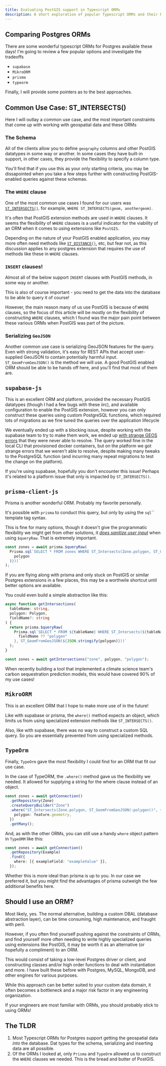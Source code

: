 ```yaml
---
title: Evaluating PostGIS support in Typescript ORMs
description: A short exploration of popular Typescript ORMs and their PostGIS support constraints
---
```


## Comparing Postgres ORMs

There are some wonderful typescript ORMs for Postgres available these days!
I'm going to review a few popular options and investigate the tradeoffs

- `supabase`
- `MikroORM`
- `prisma`
- `typeorm`

Finally, I will provide some pointers as to the best approaches.

## Common Use Case: ST_INTERSECTS()

Here I will outlay a common use case, and the most important constraints that come up with working with geospatial data and these ORMs

### The Schema

All of the clients allow you to define `geography` columns and other PostGIS datatypes in some way or another. In some cases they have built-in support, in other cases, they provide the flexibility to specify a column type.

You'll find that if you use this as your only starting criteria, you may be dissapointed when you take a few steps further with constructing PostGIS-enabled queries against these schemas.

### The `WHERE` clause

One of the most common use cases I found for our users was [`ST_INTERSECTS()`](https://postgis.net/docs/ST_Intersects.html). for example, `WHERE ST_INTERSECTS(geom, anothergeom)`. [](https://postgis.net/docs/ST_Intersects.html)

It's often that PostGIS extension methods are used in `WHERE` clauses. It seems the flexibility of `WHERE` clauses is a useful indicator for the viability of an ORM when it comes to using extensions like `PostGIS`.

Depending on the nature of your PostGIS enabled application, you may more often need methods like [`ST_DISTANCE()`](https://postgis.net/docs/ST_Distance.html), etc, but fear not, as this discussion applies to any postgres extension that requires the use of methods like these in `WHERE` clauses.

### `INSERT` clauses!

Almost all of the below support `INSERT` clauses with PostGIS methods, in some way or another.

This is also of course important - you need to get the data into the database to be able to query it of course!

However, the main reason many of us use PostGIS is because of `WHERE` clauses, so the focus of this article will be mostly on the flexibility of constructing `WHERE` clauses, which I found was the major pain point between these various ORMs when PostGIS was part of the picture.

### Serializing `GeoJSON`

Another common use case is serializing GeoJSON features for the query. Even with strong validation, it's easy for REST APIs that accept user-supplied GeoJSON to contain potentially harmful input.
`ST_GeomFromGeoJSON()` is the method we will use. A good PostGIS enabled ORM should be able to be hands off here, and you'll find that most of them are.

## `supabase-js`

This is an excellent ORM and platform, provided the necessary PostGIS datatypes (though I had a few bugs with these iirc), and available configuration to enable the PostGIS extension, however you can only construct these queries using custom PostgreSQL functions, which required lots of migrations as we fine tuned the queries over the application lifecycle

We eventually ended up with a blocking issue, despite working with the supabase team to try to make them work, we ended up [with strange GEOS errors](https://github.com/orgs/supabase/discussions/14013) that they were never able to resolve. The query worked fine in the local CLI that provisioned docker containers, but on the platform we got strange errors that we weren't able to resolve, despite making many tweaks to the PostgreSQL function (and incurring many repeat migrations to test the change on the platform).

If you're using supabase, hopefully you don't encounter this issue! Perhaps it's related to a platform issue that only is impacted by `ST_INTERSECTS()`.

## `prisma-client-js`

Prisma is another wonderful ORM. Probably my favorite personally.

It's possible with `prisma` to conduct this query, but only by using the `sql`\`\` template tag syntax.

This is fine for many options, though it doesn't give the programmatic flexibility we might get from other solutions, it [_does sanitize user input_](https://www.prisma.io/docs/concepts/components/prisma-client/raw-database-access#using-variables) when using `$queryRaw`. That is extremely important.

```ts
const zones = await prisma.$queryRaw(
  Prisma.sql`SELECT * FROM zones WHERE ST_Intersects(Zone.polygon, ST_GeomFromGeoJSON(${JSON.stringify(
    polygon
  )}))`
);
```

If you are flying along with prisma and only stuck on PostGIS or similar Postgres extensions in a few places, this may be a worthwile shortcut until better options are available.

You could even build a simple abstraction like this:

```ts
async function getIntersections(
  tableName: string,
  polygon: Polygon,
  fieldName?: string
) {
  return prisma.$queryRaw(
    Prisma.sql`SELECT * FROM ${tableName} WHERE ST_Intersects(${tableName}.${
      fieldName ?? "polygon"
    }, ST_GeomFromGeoJSON(${JSON.stringify(polygon)}))`
  );
}

const zones = await getIntersections("zone", polygon, "polygon");
```

When recently building a tool that implemented a climate science team's carbon sequestration prediction models, this would have covered 90% of my use cases!

## `MikroORM`

This is an excellent ORM that I hope to make more use of in the future!

Like with supabase or prisma, the `where()` method expects an object, which limits us from using specialized extension methods like `ST_INTERSECTS()`.

Also, like with supabase, there was no way to construct a custom SQL query. So you are essentially prevented from using specialized methods.

## `TypeOrm`

Finally, `TypeOrm` gave the most flexibility I could find for an ORM that fit our use case.

In the case of TypeORM, the `.where()` method gave us the flexibility we needed. It allowed for supplying a string for the where clause instead of an object.

```ts
const zones = await getConnection()
  .getRepository(Zone)
  .createQueryBuilder("Zone")
  .where("ST_Intersects(Zone.polygon, ST_GeomFromGeoJSON(:polygon))", {
    polygon: feature.geometry,
  })
  .getMany();
```

And, as with the other ORMs, you can still use a handy `where` object pattern in `TypeORM` like this:

```ts
const zones = await getConnection()
  .getRepository(Example)
  .find({
    where: [{ exampleField: "exampleValue" }],
  });
```
Whether this is more ideal than prisma is up to you. In our case we preferred it, but you might find the advantages of prisma outweigh the few additional benefits here.

## Should I use an ORM?

Most likely, yes. The normal alternative, building a custom DBAL (database abstraction layer), can be time consuming, high maintenance, and fraught with peril.

However, if you often find yourself pushing against the constraints of ORMs, and find yourself more often needing to write highly specialized queries using extensions like PostGIS, it may be worth it as an alternative (or hopefully a compliment) to an ORM.

This would consist of taking a low-level Postgres driver or client, and constructing classes and/or high order functions to deal with instantiation and more.  I have built these before with Postgres, MySQL, MongoDB, and other engines for various purposes.

While this approach can be better suited to your custom data domain, it often becomes a bottleneck and a major risk factor in any engineering organization.

If your engineers are most familiar with ORMs, you should probably stick to using ORMs!


## The TLDR

1. Most Typescript ORMs for Postgres support getting the geospatial data _into_ the database. Dat types for the schema, serializing and inserting data are all possible.
2. Of the ORMs I looked at, only `Prisma` and `TypeOrm` allowed us to construct the `WHERE` clauses we needed. This is the bread and butter of PostGIS.
